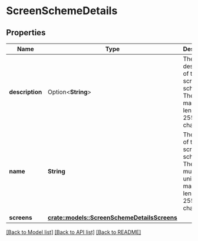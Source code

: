 # ScreenSchemeDetails

## Properties

Name | Type | Description | Notes
------------ | ------------- | ------------- | -------------
**description** | Option<**String**> | The description of the screen scheme. The maximum length is 255 characters. | [optional]
**name** | **String** | The name of the screen scheme. The name must be unique. The maximum length is 255 characters. | 
**screens** | [**crate::models::ScreenSchemeDetailsScreens**](ScreenSchemeDetails_screens.md) |  | 

[[Back to Model list]](../README.md#documentation-for-models) [[Back to API list]](../README.md#documentation-for-api-endpoints) [[Back to README]](../README.md)


